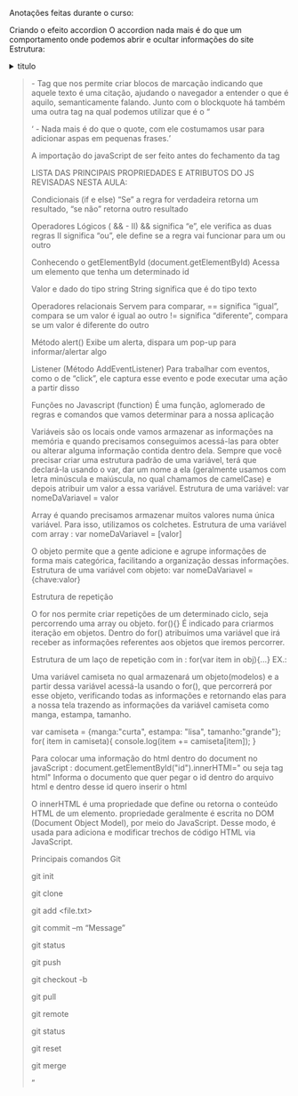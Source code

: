  Anotações feitas durante o curso:
 
 Criando o efeito accordion
 O accordion nada mais é do que um comportamento onde podemos abrir e ocultar informações do site
 Estrutura:
 <details>
    <summary> titulo</summary>
    <p>Descriçao de texto</p>
 </details>

 <blockquote> - Tag que nos permite criar blocos de marcação indicando que aquele texto é uma citação, ajudando o navegador a entender o que é aquilo, semanticamente falando. Junto com o blockquote há também uma outra tag na qual podemos utilizar que é o <q> 

<q> -  Nada mais é do que o quote, com ele costumamos usar para adicionar aspas em pequenas frases. 

A importação do javaScript de ser feito antes do fechamento da tag <body>

LISTA DAS PRINCIPAIS PROPRIEDADES E ATRIBUTOS DO JS REVISADAS NESTA AULA: 


Condicionais (if e else)
“Se” a regra for verdadeira retorna um resultado, “se não” retorna outro resultado

Operadores Lógicos ( && - II)
&& significa “e”, ele verifica as duas regras
II significa “ou”, ele define se a regra vai funcionar para um ou outro

Conhecendo o getElementById (document.getElementById)
Acessa um elemento que tenha um determinado id

Valor e dado do tipo string
String significa que é do tipo texto

Operadores relacionais
Servem para comparar,
== significa “igual”, compara se um valor é igual ao outro
!= significa “diferente”, compara se um valor é diferente do outro

Método alert()
Exibe um alerta, dispara um pop-up para informar/alertar algo

Listener (Método AddEventListener)
Para trabalhar com eventos, como o de “click”, ele captura esse evento e pode executar uma ação a partir disso

Funções no Javascript (function)
É uma função, aglomerado de regras e comandos que vamos determinar para a nossa aplicação

Variáveis são os locais onde vamos armazenar as informações na memória e quando precisamos conseguimos acessá-las para obter ou alterar alguma informação contida dentro dela. Sempre que você precisar criar uma estrutura padrão de uma variável, terá que declará-la usando o var, dar um nome a ela (geralmente usamos com letra minúscula e maiúscula, no qual chamamos de camelCase) e depois atribuir um valor a essa variável.
Estrutura de uma variável: var nomeDaVariavel = valor

Array é quando precisamos armazenar muitos valores numa única variável. Para isso, utilizamos os colchetes. 
Estrutura de uma variável com array : var nomeDaVariavel = [valor]

O objeto permite que a gente adicione e agrupe informações de forma mais categórica, facilitando a organização dessas informações.
Estrutura de uma variável com objeto: var nomeDaVariavel = {chave:valor}

 Estrutura de repetição

 O for nos permite criar repetições de um determinado ciclo, seja percorrendo uma array ou objeto. 
 for(){}
 É indicado para criarmos iteração em objetos. Dentro do for() atribuímos uma variável que irá receber as informações referentes aos objetos que iremos percorrer.

 Estrutura de um laço de repetição com in : for(var item in obj){...} EX.:

  Uma variável camiseta no qual armazenará um objeto(modelos) e a partir dessa variável acessá-la usando o for(), que percorrerá por esse objeto, verificando todas as informações e retornando elas para a nossa tela trazendo as informações da variável camiseta como manga, estampa, tamanho.
  
  var camiseta = {manga:"curta", estampa: "lisa", tamanho:"grande"};
  for( item in camiseta){
   console.log(item += camiseta[item]);
  }

  Para colocar uma informação do html dentro do document no javaScript : 
  document.getElementById("id").innerHTMl="<etiqueta></etiqueta> ou seja tag html"
  Informa o documento que quer pegar o id dentro do arquivo html e dentro desse id quero inserir o html

  O innerHTML é uma propriedade que define ou retorna o conteúdo HTML de um elemento.
  propriedade geralmente é escrita no DOM (Document Object Model), por meio do JavaScript.
  Desse modo, é usada para adiciona e modificar trechos de código HTML via JavaScript.

  Principais comandos Git

  git init

   git clone <remote-repo-address>

   git add <file.txt>

   git commit –m “Message”

   git status

   git push <remote-name> <branch-name>

   git checkout -b <branch-name>

   git pull

   git remote

   git status

   git reset 

   git merge <branch-name>

   
   
